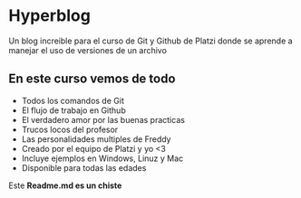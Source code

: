 # Hyperblog
Un blog increible para el curso de Git y Github de Platzi donde se aprende a manejar el uso de versiones de un archivo 

## En este curso vemos de todo
* Todos los comandos de Git
* El flujo de trabajo en Github
* El verdadero amor por las buenas practicas
* Trucos locos del profesor 
* Las personalidades multiples de Freddy
* Creado por el equipo de Platzi y yo <3
* Incluye ejemplos en Windows, Linuz y Mac
* Disponible para todas las edades 

Este **Readme.md es un chiste** 

